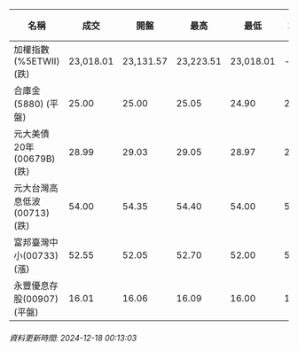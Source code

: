 | 名稱 | 成交 | 開盤 | 最高 | 最低 | 均價 | 成交金額(億) | 昨收 | 漲跌幅 | 漲跌 | 總量 | 昨量 | 振幅 |
| -------- | -------- | -------- | -------- |-------- | -------- | -------- |-------- |-------- |-------- | -------- | -------- |-------- |
|加權指數(%5ETWII) (跌)|23,018.01|23,131.57|23,223.51|23,018.01|-|3,997.01|23,039.90|0.10%|21.89|7,050,053|0|0.89%|
|合庫金(5880) (平盤)|25.00|25.00|25.05|24.90|24.95|3.31|25.00|0.00%|0.00|13,265|8,081|0.60%|
|元大美債20年(00679B) (跌)|28.99|29.03|29.05|28.97|29.00|12.79|29.03|0.14%|0.04|44,120|64,777|0.28%|
|元大台灣高息低波(00713) (跌)|54.00|54.35|54.40|54.00|54.15|15.66|54.25|0.46%|0.25|28,914|17,615|0.74%|
|富邦臺灣中小(00733) (漲)|52.55|52.05|52.70|52.00|52.37|0.539|51.85|1.35%|0.70|1,029|1,974|1.35%|
|永豐優息存股(00907) (平盤)|16.01|16.06|16.09|16.00|16.03|0.388|16.01|0.00%|0.00|2,422|1,951|0.56%|
###### 資料更新時間: 2024-12-18 00:13:03
